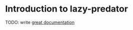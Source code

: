 # Introduction to lazy-predator

TODO: write [great documentation](http://jacobian.org/writing/great-documentation/what-to-write/)

